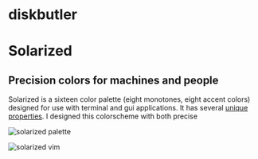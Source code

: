 # diskbutler

Solarized
=========

## Precision colors for machines and people

Solarized is a sixteen color palette (eight monotones, eight accent colors)
designed for use with terminal and gui applications. It has several [unique
properties](#features). I designed this colorscheme with both precise

![solarized palette](https://github.com/altercation/solarized/raw/master/img/solarized-palette.png)

![solarized vim](https://github.com/altercation/solarized/raw/master/img/solarized-vim.png)
